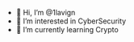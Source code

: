 - 👋 Hi, I’m @1lavign
- 👀 I’m interested in CyberSecurity
- 🌱 I’m currently learning Crypto

<!---
1lavign/1lavign is a ✨ special ✨ repository because its `README.md` (this file) appears on your GitHub profile.
You can click the Preview link to take a look at your changes.
--->
